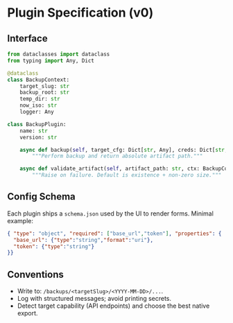 # Plugin Specification (v0)

## Interface
```python
from dataclasses import dataclass
from typing import Any, Dict

@dataclass
class BackupContext:
    target_slug: str
    backup_root: str
    temp_dir: str
    now_iso: str
    logger: Any

class BackupPlugin:
    name: str
    version: str

    async def backup(self, target_cfg: Dict[str, Any], creds: Dict[str, Any], ctx: BackupContext) -> str:
        """Perform backup and return absolute artifact path."""

    async def validate_artifact(self, artifact_path: str, ctx: BackupContext) -> None:
        """Raise on failure. Default is existence + non-zero size."""
```

## Config Schema
Each plugin ships a `schema.json` used by the UI to render forms.
Minimal example:
```json
{ "type": "object", "required": ["base_url","token"], "properties": {
  "base_url": {"type":"string","format":"uri"},
  "token": {"type":"string"}
}}
```

## Conventions
- Write to: `/backups/<targetSlug>/<YYYY-MM-DD>/...`.
- Log with structured messages; avoid printing secrets.
- Detect target capability (API endpoints) and choose the best native export.
